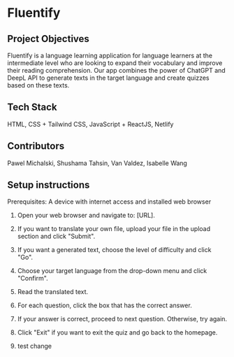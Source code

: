 # Fluentify

## Project Objectives
Fluentify is a language learning application for language learners at the intermediate level who are looking to expand their vocabulary and improve their reading comprehension. Our app combines the power of ChatGPT and DeepL API to generate texts in the target language and create quizzes based on these texts.

## Tech Stack
HTML, CSS + Tailwind CSS, JavaScript + ReactJS, Netlify

## Contributors
Pawel Michalski, Shushama Tahsin, Van Valdez, Isabelle Wang

## Setup instructions
Prerequisites: A device with internet access and installed web browser

1. Open your web browser and navigate to: [URL].
2. If you want to translate your own file, upload your file in the upload section and click "Submit".
3. If you want a generated text, choose the level of difficulty and click "Go".
4. Choose your target language from the drop-down menu and click "Confirm".
5. Read the translated text.
6. For each question, click the box that has the correct answer.
7. If your answer is correct, proceed to next question. Otherwise, try again.
8. Click "Exit" if you want to exit the quiz and go back to the homepage.

9. test change

